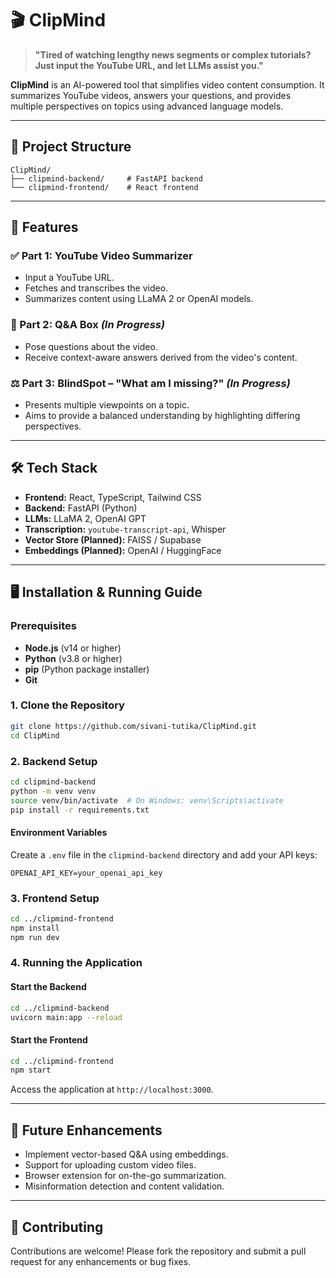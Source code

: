 # 🎬 ClipMind

> **"Tired of watching lengthy news segments or complex tutorials? Just input the YouTube URL, and let LLMs assist you."**

**ClipMind** is an AI-powered tool that simplifies video content consumption. It summarizes YouTube videos, answers your questions, and provides multiple perspectives on topics using advanced language models.

---

## 🧩 Project Structure

```
ClipMind/
├── clipmind-backend/     # FastAPI backend
└── clipmind-frontend/    # React frontend
```

---

## 🚀 Features

### ✅ Part 1: YouTube Video Summarizer

* Input a YouTube URL.
* Fetches and transcribes the video.
* Summarizes content using LLaMA 2 or OpenAI models.

### 🧠 Part 2: Q\&A Box *(In Progress)*

* Pose questions about the video.
* Receive context-aware answers derived from the video's content.

### ⚖️ Part 3: BlindSpot – "What am I missing?" *(In Progress)*

* Presents multiple viewpoints on a topic.
* Aims to provide a balanced understanding by highlighting differing perspectives.

---

## 🛠️ Tech Stack

* **Frontend:** React, TypeScript, Tailwind CSS
* **Backend:** FastAPI (Python)
* **LLMs:** LLaMA 2, OpenAI GPT
* **Transcription:** `youtube-transcript-api`, Whisper
* **Vector Store (Planned):** FAISS / Supabase
* **Embeddings (Planned):** OpenAI / HuggingFace

---

## 🖥️ Installation & Running Guide

### Prerequisites

* **Node.js** (v14 or higher)
* **Python** (v3.8 or higher)
* **pip** (Python package installer)
* **Git**

### 1. Clone the Repository

```bash
git clone https://github.com/sivani-tutika/ClipMind.git
cd ClipMind
```

### 2. Backend Setup

```bash
cd clipmind-backend
python -m venv venv
source venv/bin/activate  # On Windows: venv\Scripts\activate
pip install -r requirements.txt
```

#### Environment Variables

Create a `.env` file in the `clipmind-backend` directory and add your API keys:

```env
OPENAI_API_KEY=your_openai_api_key
```

### 3. Frontend Setup

```bash
cd ../clipmind-frontend
npm install
npm run dev
```

### 4. Running the Application

#### Start the Backend

```bash
cd ../clipmind-backend
uvicorn main:app --reload
```

#### Start the Frontend

```bash
cd ../clipmind-frontend
npm start
```

Access the application at `http://localhost:3000`.

---

## 📌 Future Enhancements

* Implement vector-based Q\&A using embeddings.
* Support for uploading custom video files.
* Browser extension for on-the-go summarization.
* Misinformation detection and content validation.

---

## 🤝 Contributing

Contributions are welcome! Please fork the repository and submit a pull request for any enhancements or bug fixes.

